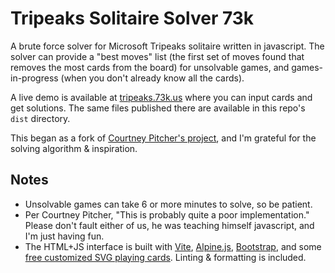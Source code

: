 # Tripeaks Solitaire Solver 73k

A brute force solver for Microsoft Tripeaks solitaire written in javascript. The solver can provide a "best moves" list (the first set of moves found that removes the most cards from the board) for unsolvable games, and games-in-progress (when you don't already know all the cards).

A live demo is available at [tripeaks.73k.us](https://tripeaks.73k.us/) where you can input cards and get solutions. The same files published there are available in this repo's `dist` directory.

This began as a fork of [Courtney Pitcher's project](https://github.com/IgniparousTempest/javascript-tri-peaks-solitaire-solver), and I'm grateful for the solving algorithm & inspiration.

## Notes

- Unsolvable games can take 6 or more minutes to solve, so be patient.
- Per Courtney Pitcher, "This is probably quite a poor implementation." Please don't fault either of us, he was teaching himself javascript, and I'm just having fun.
- The HTML+JS interface is built with [Vite](https://vitejs.dev/), [Alpine.js](https://alpinejs.dev/), [Bootstrap](https://getbootstrap.com/), and some [free customized SVG playing cards](https://www.me.uk/cards/). Linting & formatting is included.
